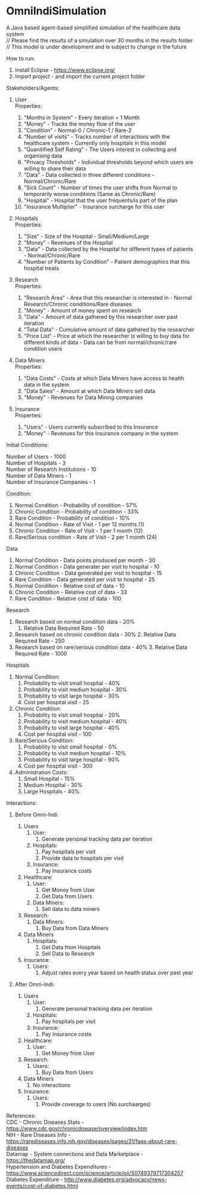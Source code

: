 # OmniIndiSimulation
A Java based agent-based simplified simulation of the healthcare data system<br>
// Please find the results of a simulation over 30 months in the results folder<br>
// This model is under development and is subject to change in the future<br>


How to run:
1. Install Eclipse - https://www.eclipse.org/
2. Import project - and import the current project folder

Stakeholders/Agents:
1. User<br />
    Properties:
    1. "Months in System" - Every iteration = 1 Month
    2. "Money" - Tracks the money flow of the user
    3. "Condition" - Normal-0 / Chronic-1 / Rare-2
    4. "Number of visits" - Tracks number of interactions with the healthcare system - Currently only hospitals in this model
    5. "Quanitified Self Rating" - The Users interest in collecting and organising data
    6. "Privacy Thresholds" - Individual thresholds beyond which users are willing to share their data
    7. "Data" - Data collected in three different conditions - Normal/Chronic/Rare
    8. "Sick Count" - Number of times the user shifts from Normal to temporarily worse conditions (Same as Chronic/Rare)
    9. "Hospital" - Hospital that the user frequents/is part of the plan
    10. "Insurance Multiplier" - Insurance surcharge for this user

2. Hospitals<br />
    Properties:
    1. "Size" - Size of the Hospital - Small/Medium/Large
    2. "Money" - Revenues of the Hospital
    3. "Data" - Data collected by the Hospital for different types of patients - Normal/Chronic/Rare
    4. "Number of Patients by Condition" - Patient demographics that this hospital treats

3. Research<br />
    Properties:
    1. "Research Area" - Area that this researcher is interested in - Normal Research/Chronic conditions/Rare diseases
    2. "Money" - Amount of money spent on research
    3. "Data" - Amount of data gathered by this researcher over past iteration
    4. "Total Data" - Cumulative amount of data gathered by the researcher
    5. "Price List" - Price at which the researcher is willing to buy data for different kinds of data - Data can be from normal/chronic/rare condition users

4. Data Miners<br />
    Properties:
    1. "Data Costs" - Costs at which Data Miners have access to health data in the system
    2. "Data Sales" - Amount at which Data Miners sell data
    3. "Money" - Revenues for Data Mining companies

5. Insurance<br />
    Properties:
    1. "Users" - Users currently subscribed to this Insurance
    2. "Money" - Revenues for this insurance company in the system

Initial Conditions:

Number of Users - 1000<br/>
Number of Hospitals - 3<br/>
Number of Research Institutions - 10<br/>
Number of Data Miners - 1<br/>
Number of Insurance Companies - 1<br/>

Condition:
1. Normal Condition - Probability of condition - 57%
2. Chronic Condition - Probability of condition - 33%
3. Rare Condition - Probability of condition - 10%
4. Normal Condition - Rate of Visit - 1 per 12 months (1)
5. Chronic Condition - Rate of Visit - 1 per 1 month (12)
6. Rare/Serious condition - Rate of Visit - 2 per 1 month (24)

Data
1. Normal Condition - Data points produced per month - 30
2. Normal Condition - Data generater per visit to hospital - 10
3. Chronic Condition - Data generated per visit to hospital - 15
4. Rare Condition - Data generated per visit to hospital - 25
5. Normal Condition - Relative cost of data - 10
6. Chronic Condition - Relative cost of data - 33
7. Rare Condition - Relative cost of data - 100

Research
1. Research based on normal condition data - 20%
    1. Relative Data Required Rate - 50
2. Research based on chronic condition data - 30%
    2. Relative Data Required Rate - 250
3. Research based on rare/serious condition data - 40%
    3. Relative Data Required Rate - 1000

Hospitals
1. Normal Condition:
    1. Probability to visit small hospital - 40%
    2. Probability to visit medium hospital - 30%
    3. Probability to visit large hospital - 30%
    4. Cost per hospital visit - 25
2. Chronic Condition:
    1. Probability to visit small hospital - 20%
    2. Probability to visit medium hospital - 40%
    3. Probability to visit large hospital - 40%
    4. Cost per hospital visit - 100
3. Rare/Serious Condition:
    1. Probability to visit small hospital - 0%
    2. Probability to visit medium hospital - 10%
    3. Probability to visit large hospital - 90%
    4. Cost per hospital visit - 300
4. Administration Costs:
    1. Small Hospital - 15%
    2. Medium Hospital - 30%
    3. Large Hospitals - 40%


Interactions:<br>

1. Before Omni-Indi:<br>
    1. Users
        1. User: 
            1. Generate personal tracking data per iteration
        2. Hospitals: 
            1. Pay hospitals per visit
            2. Provide data to hospitals per visit
        3. Insurance:
            1. Pay Insurance costs
    2. Healthcare:
        1. User:
            1. Get Money from User
            2. Get Data from Users
        2. Data Miners:
            1. Sell data to data miners
    3. Research:
        1. Data Miners:
            1. Buy Data from Data Miners
    4. Data Miners
        1. Hospitals:
            1. Get Data from Hospitals
            2. Sell Data to Research
    5. Insurance:
        1. Users:
            1. Adjust rates every year based on health status over past year

2. After Omni-Indi:<br>
    1. Users
        1. User: 
            1. Generate personal tracking data per iteration
        2. Hospitals: 
            1. Pay hospitals per visit
        3. Insurance:
            1. Pay Insurance costs
    2. Healthcare:
        1. User:
            1. Get Money from User
    3. Research:
        1. Users:
            1. Buy Data from Users
    4. Data Miners
        1. No interactions
    5. Insurance:
        1. Users:
            1. Provide coverage to users (No surchaarges)


References:<br>
CDC - Chronic Diseases Stats - https://www.cdc.gov/chronicdisease/overview/index.htm<br>
NIH - Rare Diseases Info - https://rarediseases.info.nih.gov/diseases/pages/31/faqs-about-rare-diseases<br>
Datamap - System connections and Data Marketplace - https://thedatamap.org/<br>
Hypertension and Diabetes Expenditures - https://www.sciencedirect.com/science/article/pii/S0749379717304257<br>
Diabetes Expenditure - http://www.diabetes.org/advocacy/news-events/cost-of-diabetes.html<br>



